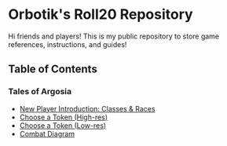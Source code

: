 # Orbotik's Roll20 Repository
Hi friends and players! This is my public repository to store game references, instructions, and guides!

## Table of Contents

### Tales of Argosia
- [New Player Introduction: Classes & Races](toa-new-players/introduction.md)
- [Choose a Token (High-res)](toa-new-players/tokens-high-res.webp)
- [Choose a Token (Low-res)](toa-new-players/tokens-low-res.webp)
- [Combat Diagram](diagrams/toa-diagram-combat.jpeg)
